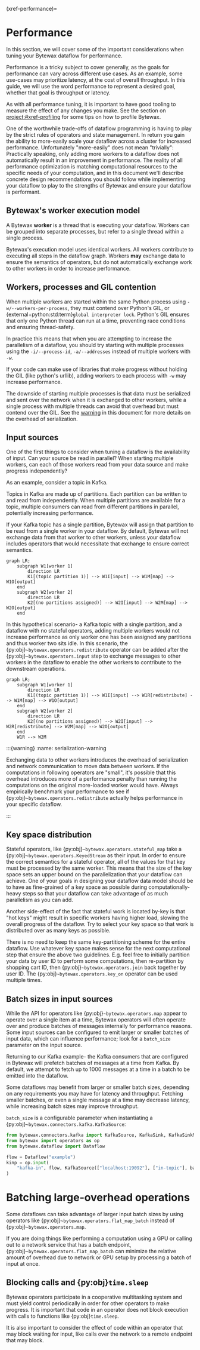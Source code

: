 (xref-performance)=
# Performance

In this section, we will cover some of the important considerations when tuning
your Bytewax dataflow for performance.

Performance is a tricky subject to cover generally, as the goals for performance can
vary across different use cases. As an example, some use-cases may prioritize latency,
at the cost of overall throughput. In this guide, we will use the word performance to
represent a desired goal, whether that goal is throughput or latency.

As with all performance tuning, it is important to have good tooling to measure the
effect of any changes you make. See the section on <project:#xref-profiling>
for some tips on how to profile Bytewax.

One of the worthwhile trade-offs of dataflow programming is having to play
by the strict rules of operators and state management. In return you gain
the ability to more-easily scale your dataflow across a cluster for increased
performance. Unfortunately "more-easily" does not mean "trivially": Practically
speaking, only adding more workers to a dataflow does not automatically result
in an improvement in performance. The reality of all performance optimization
is matching computational resources to the specific needs of your computation,
and in this document we'll describe concrete design recommendations you should
follow while implementing your dataflow to play to the strengths of Bytewax and
ensure your dataflow is performant.

## Bytewax's worker execution model

A Bytewax **worker** is a thread that is executing your dataflow. Workers can be grouped
into separate processes, but refer to a single thread within a single process.

Bytewax's execution model uses identical workers. All workers contribute to executing
all steps in the dataflow graph. Workers **may** exchange data to ensure the
semantics of operators, but do not automatically exchange work to other workers
in order to increase performance.

## Workers, processes and GIL contention

When multiple workers are started within the same Python process using
`-w/--workers-per-process`, they must contend over Python's GIL, or
{external+python:std:term}`global interpreter lock`. Python's GIL ensures
that only one Python thread can run at a time, preventing race conditions and
ensuring thread-safety.

In practice this means that when you are attempting to increase the parallelism
of a dataflow, you should try starting with multiple processes using the
`-i/--process-id`, `-a/--addresses` instead of multiple workers with `-w`.

If your code can make use of libraries that make progress without holding the GIL
(like python's urllib), adding workers to each process with `-w` may increase performance.

The downside of starting multiple processes is that data must be serialized and
sent over the network when it is exchanged to other workers, while a single
process with multiple threads can avoid that overhead but must contend over the
GIL. See the [warning](#serialization-warning) in this document for more details
on the overhead of serialization.

## Input sources

One of the first things to consider when tuning a dataflow is the availability of
input. Can your source be read in parallel? When starting multiple workers, can
each of those workers read from your data source and make progress independently?

As an example, consider a topic in Kafka.

Topics in Kafka are made up of partitions. Each partition can be written to and read from
independently. When multiple partitions are available for a topic, multiple consumers can
read from different partitions in parallel, potentially increasing performance.

If your Kafka topic has a single partition, Bytewax will assign that partition to be
read from a single worker in your dataflow. By default, Bytewax will not exchange
data from that worker to other workers, unless your dataflow includes operators
that would necessitate that exchange to ensure correct semantics.


```mermaid
graph LR;
    subgraph W1[worker 1]
        direction LR
        K1[(topic partition 1)] --> W1I[input] --> W1M[map] --> W1O[output]
    end
    subgraph W2[worker 2]
        direction LR
        K2[(no partitions assigned)] --> W2I[input] --> W2M[map] --> W2O[output]
    end
```

In this hypothetical scenario- a Kafka topic with a single partition, and a
dataflow with no stateful operators, adding multiple workers would not increase
performance as only worker one has been assigned any partitions and thus worker
two sits idle. In this scenario, the {py:obj}`~bytewax.operators.redistribute`
operator can be added after the {py:obj}`~bytewax.operators.input` step to
exchange messages to other workers in the dataflow to enable the other workers
to contribute to the downstream operations.


```mermaid
graph LR;
    subgraph W1[worker 1]
        direction LR
        K1[(topic partition 1)] --> W1I[input] --> W1R[redistribute] --> W1M[map] --> W1O[output]
    end
    subgraph W2[worker 2]
        direction LR
        K2[(no partitions assigned)] --> W2I[input] --> W2R[redistribute] --> W2M[map] --> W2O[output]
    end
    W1R --> W2M
```

:::{warning}
:name: serialization-warning

Exchanging data to other workers introduces the overhead of serialization and
network communication to move data between workers. If the computations in
following operators are "small", it's possible that this overhead introduces
more of a performance penalty than running the computations on the original
more-loaded worker would have. Always empirically benchmark your performance to
see if {py:obj}`~bytewax.operators.redistribute` actually helps performance in
your specific dataflow.

:::

## Key space distribution

Stateful operators, like {py:obj}`~bytewax.operators.stateful_map` take a
{py:obj}`~bytewax.operators.KeyedStream` as their input. In order to ensure
the correct semantics for a stateful operator, all of the values for that key
must be processed by the same worker. This means that the size of the key space
sets an upper bound on the parallelization that your dataflow can achieve.
One of your goals in designing your dataflow data model should be to have as
fine-grained of a key space as possible during computationally-heavy steps so
that your dataflow can take advantage of as much parallelism as you can add.

Another side-effect of the fact that stateful work is located by-key is that
"hot keys" might result in specific workers having higher load, slowing the
overall progress of the dataflow. Try to select your key space so that work is
distributed over as many keys as possible.

There is no need to keep the same key-partitioning scheme for the entire
dataflow. Use whatever key space makes sense for the next computational step
that ensure the above two guidelines. E.g. feel free to initially partition
your data by user ID to perform some computations, then re-partition by shopping
cart ID, then {py:obj}`~bytewax.operators.join` back together by user ID. The
{py:obj}`~bytewax.operators.key_on` operator can be used multiple times.

## Batch sizes in input sources

While the API for operators like {py:obj}`~bytewax.operators.map` appear to operate over a
single item at a time, Bytewax operators will often operate over and produce batches
of messages internally for performance reasons. Some input sources can be
configured to emit larger or smaller batches of input data, which can influence
performance; look for a `batch_size` parameter on the input source.

Returning to our Kafka example- the Kafka consumers that are configured in Bytewax
will prefetch batches of messages at a time from Kafka. By default, we attempt
to fetch up to 1000 messages at a time in a batch to be emitted into the dataflow.

Some dataflows may benefit from larger or smaller batch sizes, depending on any
requirements you may have for latency and throughput. Fetching smaller batches,
or even a single message at a time may decrease latency, while increasing batch
sizes may improve throughput.

`batch_size` is a configurable parameter when instantiating a
{py:obj}`~bytewax.connectors.kafka.KafkaSource`:

```python
from bytewax.connectors.kafka import KafkaSource, KafkaSink, KafkaSinkMessage
from bytewax import operators as op
from bytewax.dataflow import Dataflow

flow = Dataflow("example")
kinp = op.input(
    "kafka-in", flow, KafkaSource(["localhost:19092"], ["in-topic"], batch_size=5000)
)
```

# Batching large-overhead operations

Some dataflows can take advantage of larger input batch sizes by using
operators like {py:obj}`~bytewax.operators.flat_map_batch` instead of
{py:obj}`~bytewax.operators.map`.

If you are doing things like performing a computation using a GPU
or calling out to a network service that has a batch endpoint,
{py:obj}`~bytewax.operators.flat_map_batch` can minimize the relative
amount of overhead due to network or GPU setup by processing a batch of input at once.

## Blocking calls and {py:obj}`time.sleep`

Bytewax operators participate in a cooperative multitasking system and must yield
control periodically in order for other operators to make progress. It is important that
code in an operator does not block execution with calls to functions like {py:obj}`time.sleep`.

It is also important to consider the effect of code within an operator that may block
waiting for input, like calls over the network to a remote endpoint that may block.
